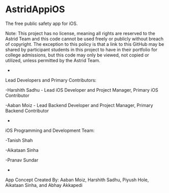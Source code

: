 # AstridAppiOS
The free public safety app for iOS. 

Note: This project has no license, meaning all rights are reserved to the Astrid Team and this code cannot be used freely or publicly without breach of copyright.
The exception to this policy is that a link to this GitHub may be shared by participant students in this project to have in their portfolio for college admissions, but this code may only be viewed, not copied or utilized, unless permitted by the Astrid Team.

-

Lead Developers and Primary Contributors:

-Harshith Sadhu - Lead iOS Developer and Project Manager, Primary iOS Contributor

-Aaban Moiz - Lead Backend Developer and Project Manager, Primary Backend Contributor

-

iOS Programming and Development Team:

-Tanish Shah

-Aikataan Sinha

-Pranav Sundar

-

App Concept Created By: Aaban Moiz, Harshith Sadhu, Piyush Hole, Aikataan Sinha, and Abhay Akkapedi

